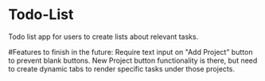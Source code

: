 # Todo-List
Todo list app for users to create lists about relevant tasks.


#Features to finish in the future: 
    Require text input on "Add Project" button to prevent blank buttons.
    New Project button functionality is there, but need to create dynamic tabs to render specific tasks under those projects.